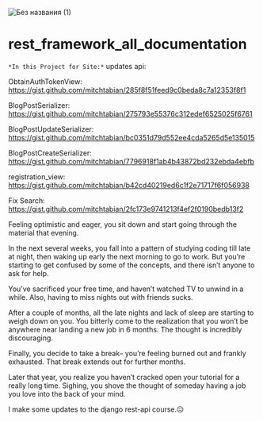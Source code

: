 ![Без названия (1)](https://user-images.githubusercontent.com/87179972/151839549-df2a3c3c-ec45-4f14-ad51-bcb5e405f614.png)
# rest_framework_all_documentation
`*In this Project for Site:*`
updates api:

ObtainAuthTokenView:
https://gist.github.com/mitchtabian/285f8f51feed9c0beda8c7a12353f8f1

BlogPostSerializer:
https://gist.github.com/mitchtabian/275793e55376c312edef6525025f6761

BlogPostUpdateSerializer:
https://gist.github.com/mitchtabian/bc0351d79d552ee4cda5265d5e135015

BlogPostCreateSerializer:
https://gist.github.com/mitchtabian/7796918f1ab4b43872bd232ebda4ebfb

registration_view:
https://gist.github.com/mitchtabian/b42cd40219ed6c1f2e71717f6f056938

Fix Search:
https://gist.github.com/mitchtabian/2fc173e9741213f4ef2f0190bedb13f2



Feeling optimistic and eager, you sit down and start going through the material that evening.

In the next several weeks, you fall into a pattern of studying coding till late at night, then waking up early the next morning to go to work. But you’re starting to get confused by some of the concepts, and there isn’t anyone to ask for help.

You’ve sacrificed your free time, and haven’t watched TV to unwind in a while. Also, having to miss nights out with friends sucks.

After a couple of months, all the late nights and lack of sleep are starting to weigh down on you. You bitterly come to the realization that you won’t be anywhere near landing a new job in 6 months. The thought is incredibly discouraging. 

Finally, you decide to take a break– you’re feeling burned out and frankly exhausted. That break extends out for further months.

Later that year, you realize you haven’t cracked open your tutorial for a really long time. Sighing, you shove the thought of someday having a job you love into the back of your mind.

 I make some updates to the django rest-api course.😑

